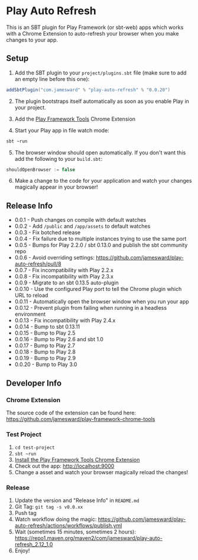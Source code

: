 Play Auto Refresh
=================

This is an SBT plugin for Play Framework (or sbt-web) apps which works with a Chrome Extension to auto-refresh your browser when you make changes to your app.

Setup
-----

1. Add the SBT plugin to your `project/plugins.sbt` file (make sure to add an empty line before this one):

```sbt
addSbtPlugin("com.jamesward" % "play-auto-refresh" % "0.0.20")
```

2. The plugin bootstraps itself automatically as soon as you enable Play in your project.

3. Add the [Play Framework Tools](https://chrome.google.com/webstore/detail/play-framework-tools/dchhggpgbommpcjpogaploblnpldbmen) Chrome Extension

4. Start your Play app in file watch mode:

```sh
sbt ~run
```

5. The browser window should open automatically. If you don't want this add the following to your `build.sbt`:

```sbt
shouldOpenBrowser := false
```

6. Make a change to the code for your application and watch your changes magically appear in your browser!


Release Info
------------

* 0.0.1 - Push changes on compile with default watches
* 0.0.2 - Add `/public` and `/app/assets` to default watches
* 0.0.3 - Fix botched release
* 0.0.4 - Fix failure due to multiple instances trying to use the same port
* 0.0.5 - Bumps for Play 2.2.0 / sbt 0.13.0 and publish the sbt community repo
* 0.0.6 - Avoid overriding settings: https://github.com/jamesward/play-auto-refresh/pull/8
* 0.0.7 - Fix incompatibility with Play 2.2.x
* 0.0.8 - Fix incompatibility with Play 2.3.x
* 0.0.9 - Migrate to an sbt 0.13.5 auto-plugin
* 0.0.10 - Use the configured Play port to tell the Chrome plugin which URL to reload
* 0.0.11 - Automatically open the browser window when you run your app
* 0.0.12 - Prevent plugin from failing when running in a headless environment
* 0.0.13 - Fix incompatibility with Play 2.4.x
* 0.0.14 - Bump to sbt 0.13.11
* 0.0.15 - Bump to Play 2.5
* 0.0.16 - Bump to Play 2.6 and sbt 1.0
* 0.0.17 - Bump to Play 2.7
* 0.0.18 - Bump to Play 2.8
* 0.0.19 - Bump to Play 2.9
* 0.0.20 - Bump to Play 3.0

Developer Info
--------------

### Chrome Extension

The source code of the extension can be found here: https://github.com/jamesward/play-framework-chrome-tools

### Test Project

1. `cd test-project`
1. `sbt ~run`
1. [Install the Play Framework Tools Chrome Extension](https://chrome.google.com/webstore/detail/play-framework-tools/dchhggpgbommpcjpogaploblnpldbmen)
1. Check out the app: [http://localhost:9000](http://localhost:9000)
1. Change a asset and watch your browser magically reload the changes!

### Release

1. Update the version and "Release Info" in `README.md`
1. Git Tag: `git tag -s v0.0.xx`
1. Push tag
1. Watch workflow doing the magic: https://github.com/jamesward/play-auto-refresh/actions/workflows/publish.yml
1. Wait (sometimes 15 minutes, sometimes 2 hours): https://repo1.maven.org/maven2/com/jamesward/play-auto-refresh_2.12_1.0
1. Enjoy!
